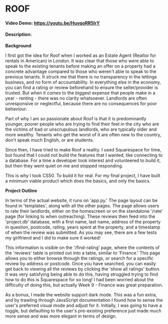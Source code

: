 # ROOF
#### Video Demo:  https://youtu.be/HuvqoRR5IrY
#### Description:

**Background**

I first got the idea for Roof when I worked as an Estate Agent (Realtor for rentals in American) in London. It was clear that those who were able
to speak to the existing tenants before making an offer on a property had a concrete advantage compared to those who weren't able to speak to the
previous tenants. It struck me that there is no transparency in the lettings business, and no form of accountability. In everything else in the
economy, you can find a rating or review beforehand to ensure the seller/provider is trusted. But when it comes to the biggest expense that people
make in a year - renting - there was no clarity whatsoever. Landlords are often unresponsive or neglectful, because there are no consequences for
poor behaviour.

Part of why I am so passionate about Roof is that it is predominantly younger, poorer people who are trying to find their feet in the city who
are the victims of bad or unscrupulous landlords, who are typically older and more wealthy. Tenants who get the worst of it are often new to the
country, don't speak much English, or are students.

Since then, I have tried to make Roof a reality. I used Squarespace for time, but found that I could not build the features that I wanted, like
connecting to a database. For a time a developer took interest and volunteered to build it, but then they went quiet on me and stopped responding.

This is why I took CS50. To build it for real. For my final project, I have built a minimum viable product which does the basics, and only the basics.

**Project Outline**

In terms of the actual website, it runs on 'app.py.' The page layout can be found in 'templates', along with all the other pages. The page allows users
to rate their landlords, either on the homescreen or on the standalone '/rate' page (for linking to when outreaching). These reviews then feed into
the 'project.db' database, with a first name, last name, address of the property in question, postcode, rating, years spent at the property, and
a timestamp of when the review was submitted. As you may see, there are a few tests my girlfriend and I did to make sure it worked!

This information is visible on the '/find-rating' page, where the contents of the 'reviews' table is printed out into a table, similar to 'Finance.'
This page allows you to either browse through the ratings, or search for a specific review by address or postcode. Once you have searched, you can
easily get back to viewing all the reviews by clicking the 'show all ratings' button. It was very satisfying being able to do this, having struggled
trying to find how to do this is Squarespace for so long! I had been worried about the difficulty of doing this, but actually Week 9 - Finance was
great preparation.

As a bonus, I made the website support dark mode. This was a fun extra, and by trawling through JavaScript documentation I found how to sense
the user's preferred visual mode and adjust for it. Initially, I was going to have a toggle, but defaulting to the user's pre-existing preference just
made much more sense and was more elegant in terms of design.
